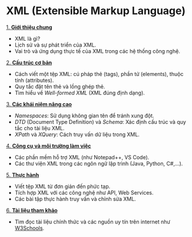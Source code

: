 # XML (Extensible Markup Language)

[1. **Giới thiệu chung**]()
   - XML là gì? 
   - Lịch sử và sự phát triển của XML.
   - Vai trò và ứng dụng thực tế của XML trong các hệ thống công nghệ.

[2. **Cấu trúc cơ bản**]()
   - Cách viết một tệp XML: cú pháp thẻ (tags), phần tử (elements), thuộc tính (attributes).
   - Quy tắc đặt tên thẻ và lồng ghép thẻ.
   - Tìm hiểu về *Well-formed XML* (XML đúng định dạng).

[3. **Các khái niệm nâng cao**]()
   - *Namespaces*: Sử dụng không gian tên để tránh xung đột.
   - *DTD* (Document Type Definition) và *Schema*: Xác định cấu trúc và quy tắc cho tài liệu XML.
   - *XPath* và *XQuery*: Cách truy vấn dữ liệu trong XML.

[4. **Công cụ và môi trường làm việc**]()
   - Các phần mềm hỗ trợ XML (như Notepad++, VS Code).
   - Các thư viện XML trong các ngôn ngữ lập trình (Java, Python, C#,...).

[5. **Thực hành**]()
   - Viết tệp XML từ đơn giản đến phức tạp.
   - Tích hợp XML với các công nghệ như API, Web Services.
   - Các bài tập thực hành truy vấn và chỉnh sửa XML.
     
[6. **Tài liệu tham khảo**]()
   - Tìm đọc tài liệu chính thức và các nguồn uy tín trên internet như [W3Schools](https://www.w3schools.com/xml/).

